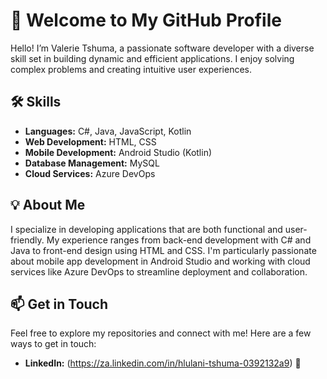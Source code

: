 # 👋 Welcome to My GitHub Profile

Hello! I’m Valerie Tshuma, a passionate software developer with a diverse skill set in building dynamic and efficient applications. I enjoy solving complex problems and creating intuitive user experiences.

## 🛠 Skills

- **Languages:** C#, Java, JavaScript, Kotlin
- **Web Development:** HTML, CSS
- **Mobile Development:** Android Studio (Kotlin)
- **Database Management:** MySQL
- **Cloud Services:** Azure DevOps

## 💡 About Me

I specialize in developing applications that are both functional and user-friendly. My experience ranges from back-end development with C# and Java to front-end design using HTML and CSS. I'm particularly passionate about mobile app development in Android Studio and working with cloud services like Azure DevOps to streamline deployment and collaboration.

## 📫 Get in Touch

Feel free to explore my repositories and connect with me! Here are a few ways to get in touch:

- **LinkedIn:** (https://za.linkedin.com/in/hlulani-tshuma-0392132a9) 🔗



